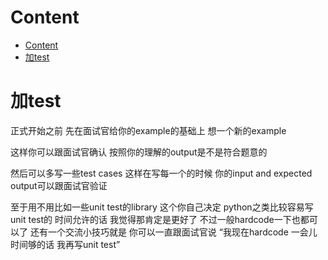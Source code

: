 # Content

* [Content](#content)
* [加test](#加test)

# 加test

正式开始之前 先在面试官给你的example的基础上 想一个新的example

这样你可以跟面试官确认 按照你的理解的output是不是符合题意的

然后可以多写一些test cases 这样在写每一个的时候 你的input and expected output可以跟面试官验证

至于用不用比如一些unit test的library 这个你自己决定 python之类比较容易写unit test的 时间允许的话 我觉得那肯定是更好了 不过一般hardcode一下也都可以了 还有一个交流小技巧就是 你可以一直跟面试官说 “我现在hardcode 一会儿时间够的话 我再写unit test”